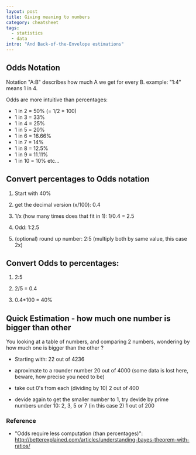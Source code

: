 ```yaml
---
layout: post
title: Giving meaning to numbers
category: cheatsheet
tags:
  - statistics
  - data
intro: "And Back-of-the-Envelope estimations"
---
```


## Odds Notation

Notation "A:B" describes how much A we get for every B.
example: "1:4" means 1 in 4.

Odds are more intuitive than percentages:

- 1 in 2  = 50%  (= 1/2 * 100)
- 1 in 3  = 33%
- 1 in 4  = 25%
- 1 in 5  = 20%
- 1 in 6  = 16.66%
- 1 in 7  = 14%
- 1 in 8  = 12.5%
- 1 in 9  = 11.11%
- 1 in 10 = 10%
etc...

## Convert percentages to Odds notation

1. Start with 40%

2. get the decimal version (x/100): 0.4

3. 1/x (how many times does that fit in 1): 1/0.4 = 2.5

4. Odd: 1:2.5

5. (optional) round up number: 2:5 (multiply both by same value, this case 2x)

## Convert Odds to percentages:

1. 2:5

2. 2/5 = 0.4

3. 0.4*100 = 40%


## Quick Estimation - how much one number is bigger than other

You looking at a table of numbers, and comparing 2 numbers, wondering by how much one is bigger than the other ?

- Starting with:
22 out of 4236

- aproximate to a rounder number
20 out of 4000
(some data is lost here, beware, how precise you need to be)

- take out 0's from each (dividing by 10)
2 out of 400

- devide again to get the smaller number to 1, try devide by prime numbers under 10: 2, 3, 5 or 7
(in this case 2)
1 out of 200

### Reference

- "Odds require less computation (than percentages)": http://betterexplained.com/articles/understanding-bayes-theorem-with-ratios/

